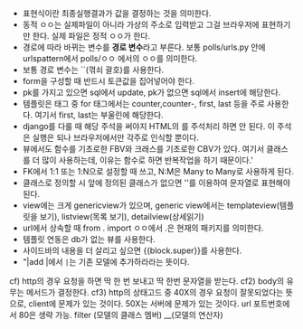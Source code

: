- 표현식이란 최종실행결과가 값을 결정하는 것을 의미한다.
- 동적 ㅇㅇ는 실제파일이 아니라 가상의 주소로 입력받고 그걸 브라우저에 표현하기만 한다. 실제 파일은 정적 ㅇㅇ가 한다.
- 경로에 따라 바뀌는 변수를 **경로 변수**라고 부른다. 보통 polls/urls.py 안에 urlspattern에서 polls/ㅇㅇ 에서의 ㅇㅇ를 의미한다.
- 보통 경로 변수는 ``(꺾쇠 괄호)를 사용한다.
- form을 구성할 때 반드시 토큰값을 집어넣어야 한다.
- pk를 가지고 있으면 sql에서 update, pk가 없으면 sql에서 insert에 해당한다.
- 템플릿은 태그 중 for 태그에서는 counter,counter-, first, last 등을 주로 사용한다. 여기서 first, last는 부울린에 해당한다.
- django를 다룰 때 해당 주석을 써야지 HTML의 <!-- -->를 주석처리 하면 안 된다. 이 주석은 실행은 되나 브라우저에서만 각주로 인식할 뿐이다.
- 뷰에서도 함수를 기초로한 FBV와 크래스를 기초로한 CBV가 있다. 여기서 클래스를 더 많이 사용하는데, 이유는 함수로 하면 반복작업을 하기 때문이다.'
- FK에서 1:1 또는 1:N으로 설정할 때 쓰고, N:M은 Many to Many로 사용하게 된다.
- 클래스로 정의할 시 앞에 정의된 클래스가 없으면 ''를 이용하여 문자열로 표현해야 된다.
- view에는 크게 genericview가 있으며, generic view에서는 templateview(템플릿을 보기), listview(목록 보기), detailview(상세읽기)
- url에서 상속할 때 from . import ㅇㅇ에서 .은 현재의 패키지를 의미한다.
- 템플릿 연동은 db가 없는 뷰를 사용한다.
- 사이드바의 내용을 더 살리고 싶으면 {{block.super}}를 사용한다.
- "|add |에서 `|`는 기존 모델에 추가하라라는 뜻이다.






cf) http의 경우 요청을 하면 딱 한 번 보내고 딱 한번 문자열을 받는다.
cf2) body의 유무는 메서드가 결정한다.
cf3) http의 상태고드 중 40X의 경우 요청이 잘못되었다는 뜻으로, client에 문제가 있는 것이다. 50X는 서버에 문제가 있는 것이다.
url 포트번호에서 80은 생략 가능.
filter
(모델의 클래스 멤버) __(모델의 연산자)